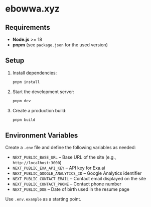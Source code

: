 # ebowwa.xyz

## Requirements
- **Node.js** >= 18
- **pnpm** (see `package.json` for the used version)

## Setup
1. Install dependencies:
   ```bash
   pnpm install
   ```
2. Start the development server:
   ```bash
   pnpm dev
   ```
3. Create a production build:
   ```bash
   pnpm build
   ```

## Environment Variables
Create a `.env` file and define the following variables as needed:

- `NEXT_PUBLIC_BASE_URL` – Base URL of the site (e.g., `http://localhost:3000`)
- `NEXT_PUBLIC_EXA_API_KEY` – API key for Exa.ai
- `NEXT_PUBLIC_GOOGLE_ANALYTICS_ID` – Google Analytics identifier
- `NEXT_PUBLIC_CONTACT_EMAIL` – Contact email displayed on the site
- `NEXT_PUBLIC_CONTACT_PHONE` – Contact phone number
- `NEXT_PUBLIC_DOB` – Date of birth used in the resume page

Use `.env.example` as a starting point.